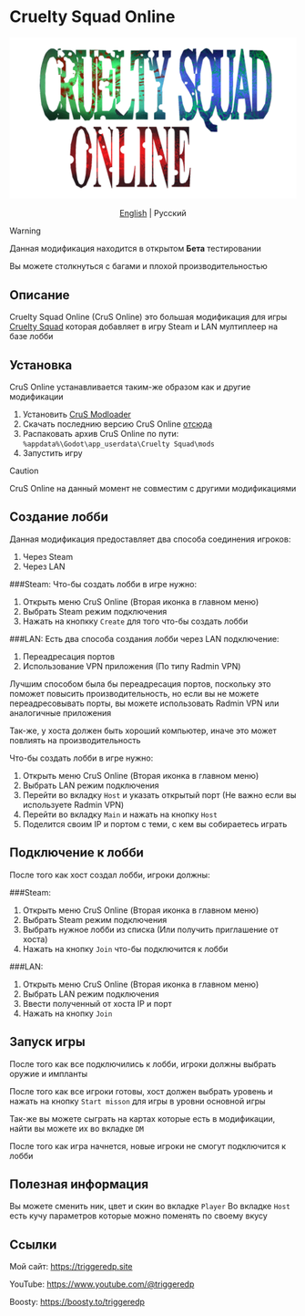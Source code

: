 # Cruelty Squad Online

<div align="center">

<img src="crus_online_logo.png" width="600" alt="Cruelty Squad Online logo">

[English](README.md) | Русский

</div>

> [!WARNING]
> Данная модификация находится в открытом **Бета** тестировании
> 
> Вы можете столкнуться с багами и плохой производительностью

## Описание
Cruelty Squad Online (CruS Online) это большая модификация для игры [Cruelty Squad](https://store.steampowered.com/app/1388770/Cruelty_Squad/) которая добавляет в игру Steam и LAN мултиплеер на базе лобби

## Установка
CruS Online устанавливается таким-же образом как и другие модификации

1. Установить [CruS Modloader](https://github.com/CruS-Modding-Infrastructure/crus-modloader)
2. Скачать последнию версию CruS Online [отсюда](https://github.com/TriggeredP/crus-online/releases)
3. Распаковать архив CruS Online по пути: `%appdata%\Godot\app_userdata\Cruelty Squad\mods`
4. Запустить игру

> [!CAUTION]
> CruS Online на данный момент не совместим с другими модификациями

## Создание лобби
Данная модификация предоставляет два способа соединения игроков:

1. Через Steam
2. Через LAN

###Steam:
Что-бы создать лобби в игре нужно:

1. Открыть меню CruS Online (Вторая иконка в главном меню)
2. Выбрать Steam режим подключения
3. Нажать на кнопкку `Create` для того что-бы создать лобби

###LAN:
Есть два способа создания лобби через LAN подключение:

1. Переадресация портов
2. Использование VPN приложения (По типу Radmin VPN)

Лучшим способом была бы переадресация портов, поскольку это поможет повысить производительность, но если вы не можете переадресовывать порты, вы можете использовать Radmin VPN или аналогичные приложения

Так-же, у хоста должен быть хороший компьютер, иначе это может повлиять на производительность

Что-бы создать лобби в игре нужно:

1. Открыть меню CruS Online (Вторая иконка в главном меню)
2. Выбрать LAN режим подключения
2. Перейти во вкладку `Host` и указать открытый порт (Не важно если вы используете Radmin VPN)
3. Перейти во вкладку `Main` и нажать на кнопку `Host`
4. Поделится своим IP и портом с теми, с кем вы собираетесь играть

## Подключение к лобби
После того как хост создал лобби, игроки должны:

###Steam:

1. Открыть меню CruS Online (Вторая иконка в главном меню)
2. Выбрать Steam режим подключения
3. Выбрать нужное лобби из списка (Или получить приглашение от хоста)
4. Нажать на кнопку `Join` что-бы подключится к лобби

###LAN:

1. Открыть меню CruS Online (Вторая иконка в главном меню)
2. Выбрать LAN режим подключения
2. Ввести полученный от хоста IP и порт
3. Нажать на кнопку `Join`

## Запуск игры
После того как все подключились к лобби, игроки должны выбрать оружие и импланты

После того как все игроки готовы, хост должен выбрать уровень и нажать на кнопку `Start misson` для игры в уровни основной игры

Так-же вы можете сыграть на картах которые есть в модификации, найти вы можете их во вкладке `DM`

После того как игра начнется, новые игроки не смогут подключится к лобби

## Полезная информация

Вы можете сменить ник, цвет и скин во вкладке `Player`
Во вкладке `Host` есть кучу параметров которые можно поменять по своему вкусу

## Ссылки
Мой сайт: https://triggeredp.site

YouTube: https://www.youtube.com/@triggeredp

Boosty: https://boosty.to/triggeredp

